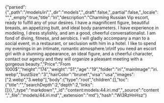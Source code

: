 {"parsed":{"_path":"/models/iri","_dir":"models","_draft":false,"_partial":false,"_locale":"","_empty":true,"title":"Iri","description":"Charming Russian Vip escort, ready to fulfill any of your desires. I have a magnificent figure, beautiful breasts, an appetizing butt, and ideal body parameters. I have experience in modeling, I dress stylishly, and am a good, cheerful conversationalist. I am fond of diving, fitness, and aerobics. I will gladly accompany a man to a social event, in a restaurant, or seclusion with him in a hotel. I like to spend my evenings in an intimate, romantic atmosphere.\n\nIf you need an escort girl with a stunning appearance, an ideal figure, and a cheerful character, contact our agency and they will organize a pleasant meeting with a gorgeous beauty.","Price":"From 1000$","height":"174","weight":"51","age":"19","folder":"iri","mainImage":"iri.webp","bustSize":"3","hairColor":"brunet","visa":"usa","images":["2.webp","3.webp"],"body":{"type":"root","children":[],"toc":{"title":"","searchDepth":2,"depth":2,"links":[]}},"_type":"markdown","_id":"content:models:44.iri.md","_source":"content","_file":"models/44.iri.md","_extension":"md"},"hash":"Wl3RzHnHsz"}